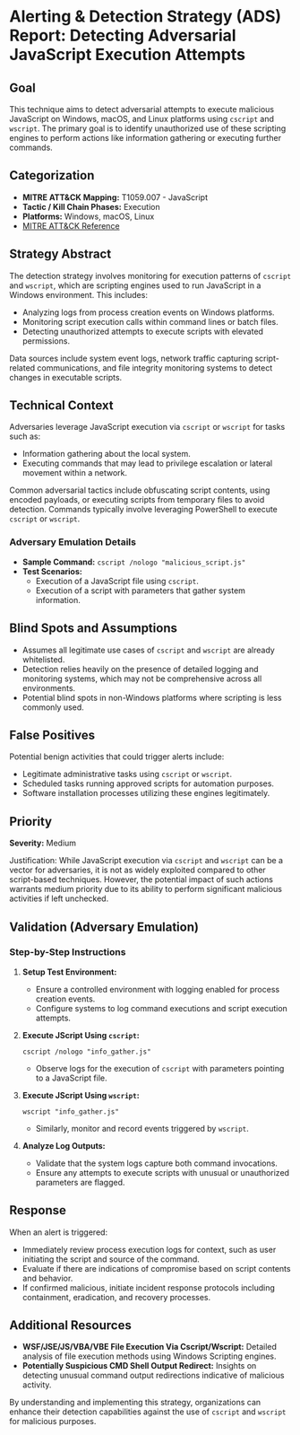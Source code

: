 # Alerting & Detection Strategy (ADS) Report: Detecting Adversarial JavaScript Execution Attempts

## Goal
This technique aims to detect adversarial attempts to execute malicious JavaScript on Windows, macOS, and Linux platforms using `cscript` and `wscript`. The primary goal is to identify unauthorized use of these scripting engines to perform actions like information gathering or executing further commands.

## Categorization
- **MITRE ATT&CK Mapping:** T1059.007 - JavaScript
- **Tactic / Kill Chain Phases:** Execution
- **Platforms:** Windows, macOS, Linux
- [MITRE ATT&CK Reference](https://attack.mitre.org/techniques/T1059/007)

## Strategy Abstract
The detection strategy involves monitoring for execution patterns of `cscript` and `wscript`, which are scripting engines used to run JavaScript in a Windows environment. This includes:
- Analyzing logs from process creation events on Windows platforms.
- Monitoring script execution calls within command lines or batch files.
- Detecting unauthorized attempts to execute scripts with elevated permissions.

Data sources include system event logs, network traffic capturing script-related communications, and file integrity monitoring systems to detect changes in executable scripts.

## Technical Context
Adversaries leverage JavaScript execution via `cscript` or `wscript` for tasks such as:
- Information gathering about the local system.
- Executing commands that may lead to privilege escalation or lateral movement within a network.

Common adversarial tactics include obfuscating script contents, using encoded payloads, or executing scripts from temporary files to avoid detection. Commands typically involve leveraging PowerShell to execute `cscript` or `wscript`.

### Adversary Emulation Details
- **Sample Command:** `cscript /nologo "malicious_script.js"`
- **Test Scenarios:**
  - Execution of a JavaScript file using `cscript`.
  - Execution of a script with parameters that gather system information.

## Blind Spots and Assumptions
- Assumes all legitimate use cases of `cscript` and `wscript` are already whitelisted.
- Detection relies heavily on the presence of detailed logging and monitoring systems, which may not be comprehensive across all environments.
- Potential blind spots in non-Windows platforms where scripting is less commonly used.

## False Positives
Potential benign activities that could trigger alerts include:
- Legitimate administrative tasks using `cscript` or `wscript`.
- Scheduled tasks running approved scripts for automation purposes.
- Software installation processes utilizing these engines legitimately.

## Priority
**Severity:** Medium

Justification: While JavaScript execution via `cscript` and `wscript` can be a vector for adversaries, it is not as widely exploited compared to other script-based techniques. However, the potential impact of such actions warrants medium priority due to its ability to perform significant malicious activities if left unchecked.

## Validation (Adversary Emulation)
### Step-by-Step Instructions

1. **Setup Test Environment:**
   - Ensure a controlled environment with logging enabled for process creation events.
   - Configure systems to log command executions and script execution attempts.

2. **Execute JScript Using `cscript`:**
   ```shell
   cscript /nologo "info_gather.js"
   ```
   - Observe logs for the execution of `cscript` with parameters pointing to a JavaScript file.

3. **Execute JScript Using `wscript`:**
   ```shell
   wscript "info_gather.js"
   ```
   - Similarly, monitor and record events triggered by `wscript`.

4. **Analyze Log Outputs:**
   - Validate that the system logs capture both command invocations.
   - Ensure any attempts to execute scripts with unusual or unauthorized parameters are flagged.

## Response
When an alert is triggered:
- Immediately review process execution logs for context, such as user initiating the script and source of the command.
- Evaluate if there are indications of compromise based on script contents and behavior.
- If confirmed malicious, initiate incident response protocols including containment, eradication, and recovery processes.

## Additional Resources
- **WSF/JSE/JS/VBA/VBE File Execution Via Cscript/Wscript:** Detailed analysis of file execution methods using Windows Scripting engines.
- **Potentially Suspicious CMD Shell Output Redirect:** Insights on detecting unusual command output redirections indicative of malicious activity.

By understanding and implementing this strategy, organizations can enhance their detection capabilities against the use of `cscript` and `wscript` for malicious purposes.